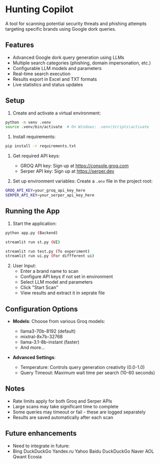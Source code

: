 # Hunting Copilot

A tool for scanning potential security threats and phishing attempts targeting specific brands using Google dork queries.

## Features
- Advanced Google dork query generation using LLMs
- Multiple search categories (phishing, domain impersonation, etc.)
- Configurable LLM models and parameters
- Real-time search execution
- Results export in Excel and TXT formats
- Live statistics and status updates

## Setup


1. Create and activate a virtual environment:
```bash
python -m venv .venv
source .venv/bin/activate  # On Windows: .venv\Scripts\activate
```

1. Install requirements:
```bash
pip install -r requirements.txt
```

1. Get required API keys:
   - GROQ API key: Sign up at https://console.groq.com
   - Serper API key: Sign up at https://serper.dev

2. Set up environment variables:
   Create a `.env` file in the project root:
```bash
GROQ_API_KEY=your_groq_api_key_here
SERPER_API_KEY=your_serper_api_key_here
```

## Running the App

1. Start the application:
```bash
python app.py (Backend)

streamlit run st.py (UI)

streamlit run test.py (To experiment)
streamlit run ui.py (For diffferent ui)
```

2. User Input:
   - Enter a brand name to scan
   - Configure API keys if not set in environment
   - Select LLM model and parameters
   - Click "Start Scan"
   - View results and extract it in seprate file

## Configuration Options

- **Models**: Choose from various Groq models:
  - llama3-70b-8192 (default)
  - mixtral-8x7b-32768
  - llama-3.1-8b-instant (faster)
  - And more...

- **Advanced Settings**:
  - Temperature: Controls query generation creativity (0.0-1.0)
  - Query Timeout: Maximum wait time per search (10-60 seconds)



## Notes

- Rate limits apply for both Groq and Serper APIs
- Large scans may take significant time to complete
- Some queries may timeout or fail - these are logged separately
- Results are saved automatically after each scan

## Future enhancements

- Need to integrate in future:
- Bing
DuckDuckGo
Yandex.ru
Yahoo
Baidu
DuckDuckGo
Naver
AOL
Qwant
Ecosia
